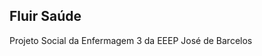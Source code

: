 Fluir Saúde
-------------------------------------
Projeto Social da Enfermagem 3 da EEEP José de Barcelos
